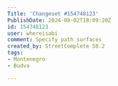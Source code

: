 ```yaml
---
Title: 'Changeset #154748123'
PublishDate: 2024-08-02T18:09:20Z
id: 154748123
user: whereisabi
comment: Specify path surfaces
created_by: StreetComplete 58.2
tags:
- Montenegro
- Budva

---
```

